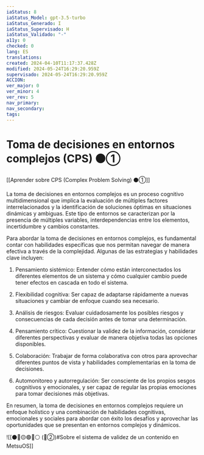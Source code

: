 ```yaml
---
iaStatus: 8
iaStatus_Model: gpt-3.5-turbo
iaStatus_Generado: I
iaStatus_Supervisado: H
iaStatus_Validado: "-"
a11y: 0
checked: 0
lang: ES
translations: 
created: 2024-04-10T11:17:37.428Z
modified: 2024-05-24T16:29:20.959Z
supervisado: 2024-05-24T16:29:20.959Z
ACCION: 
ver_major: 0
ver_minor: 4
ver_rev: 5
nav_primary: 
nav_secondary: 
tags:
---
```

# Toma de decisiones en entornos complejos (CPS) ⚫①

[[Aprender sobre CPS (Complex Problem Solving) ⚫①]]

La toma de decisiones en entornos complejos es un proceso cognitivo multidimensional que implica la evaluación de múltiples factores interrelacionados y la identificación de soluciones óptimas en situaciones dinámicas y ambiguas. Este tipo de entornos se caracterizan por la presencia de múltiples variables, interdependencias entre los elementos, incertidumbre y cambios constantes.

Para abordar la toma de decisiones en entornos complejos, es fundamental contar con habilidades específicas que nos permitan navegar de manera efectiva a través de la complejidad. Algunas de las estrategias y habilidades clave incluyen:

1. Pensamiento sistémico: Entender cómo están interconectados los diferentes elementos de un sistema y cómo cualquier cambio puede tener efectos en cascada en todo el sistema.

2. Flexibilidad cognitiva: Ser capaz de adaptarse rápidamente a nuevas situaciones y cambiar de enfoque cuando sea necesario.

3. Análisis de riesgos: Evaluar cuidadosamente los posibles riesgos y consecuencias de cada decisión antes de tomar una determinación.

4. Pensamiento crítico: Cuestionar la validez de la información, considerar diferentes perspectivas y evaluar de manera objetiva todas las opciones disponibles.

5. Colaboración: Trabajar de forma colaborativa con otros para aprovechar diferentes puntos de vista y habilidades complementarias en la toma de decisiones.

6. Automonitoreo y autorregulación: Ser consciente de los propios sesgos cognitivos y emocionales, y ser capaz de regular las propias emociones para tomar decisiones más objetivas.

En resumen, la toma de decisiones en entornos complejos requiere un enfoque holístico y una combinación de habilidades cognitivas, emocionales y sociales para abordar con éxito los desafíos y aprovechar las oportunidades que se presentan en entornos complejos y dinámicos.

![[⚫🔴🟡🟢🔵⚪ (🔴②)#Sobre el sistema de validez de un contenido en MetsuOS]]
